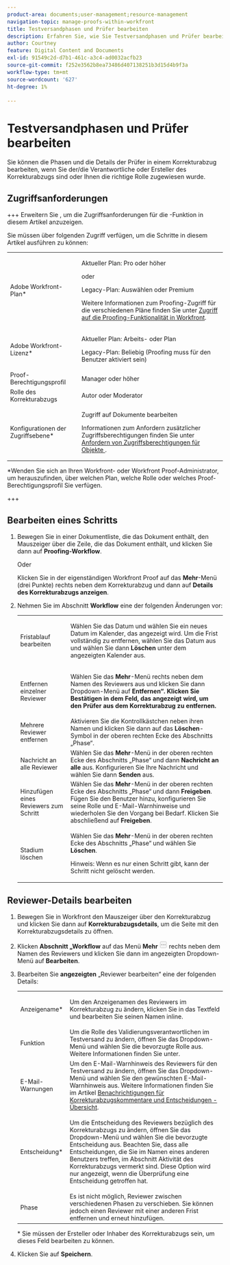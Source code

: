 ```yaml
---
product-area: documents;user-management;resource-management
navigation-topic: manage-proofs-within-workfront
title: Testversandphasen und Prüfer bearbeiten
description: Erfahren Sie, wie Sie Testversandphasen und Prüfer bearbeiten.
author: Courtney
feature: Digital Content and Documents
exl-id: 91549c2d-d7b1-461c-a3c4-ad0032acfb23
source-git-commit: f252e3562b8ea73486d407138251b3d15d4b9f3a
workflow-type: tm+mt
source-wordcount: '627'
ht-degree: 1%

---
```


# Testversandphasen und Prüfer bearbeiten

Sie können die Phasen und die Details der Prüfer in einem Korrekturabzug bearbeiten, wenn Sie der/die Verantwortliche oder Ersteller des Korrekturabzugs sind oder Ihnen die richtige Rolle zugewiesen wurde.

## Zugriffsanforderungen

+++ Erweitern Sie , um die Zugriffsanforderungen für die -Funktion in diesem Artikel anzuzeigen.

Sie müssen über folgenden Zugriff verfügen, um die Schritte in diesem Artikel ausführen zu können:

<table style="table-layout:auto"> 
 <col> 
 <col> 
 <tbody> 
  <tr> 
   <td role="rowheader">Adobe Workfront-Plan*</td> 
   <td> <p>Aktueller Plan: Pro oder höher</p> <p>oder</p> <p>Legacy-Plan: Auswählen oder Premium</p> <p>Weitere Informationen zum Proofing-Zugriff für die verschiedenen Pläne finden Sie unter <a href="/help/quicksilver/administration-and-setup/manage-workfront/configure-proofing/access-to-proofing-functionality.md" class="MCXref xref">Zugriff auf die Proofing-Funktionalität in Workfront</a>.</p> </td> 
  </tr> 
  <tr> 
   <td role="rowheader">Adobe Workfront-Lizenz*</td> 
   <td> <p>Aktueller Plan: Arbeits- oder Plan</p> <p>Legacy-Plan: Beliebig (Proofing muss für den Benutzer aktiviert sein)</p> </td> 
  </tr> 
  <tr> 
   <td role="rowheader">Proof-Berechtigungsprofil </td> 
   <td>Manager oder höher</td> 
  </tr> 
  <tr> 
   <td role="rowheader">Rolle des Korrekturabzugs</td> 
   <td>Autor oder Moderator </td> 
  </tr> 
  <tr> 
   <td role="rowheader">Konfigurationen der Zugriffsebene*</td> 
   <td> <p>Zugriff auf Dokumente bearbeiten</p> <p>Informationen zum Anfordern zusätzlicher Zugriffsberechtigungen finden Sie unter <a href="../../../workfront-basics/grant-and-request-access-to-objects/request-access.md" class="MCXref xref">Anfordern von Zugriffsberechtigungen für Objekte </a>.</p> </td> 
  </tr> 
 </tbody> 
</table>

&#42;Wenden Sie sich an Ihren Workfront- oder Workfront Proof-Administrator, um herauszufinden, über welchen Plan, welche Rolle oder welches Proof-Berechtigungsprofil Sie verfügen.

+++

## Bearbeiten eines Schritts

1. Bewegen Sie in einer Dokumentliste, die das Dokument enthält, den Mauszeiger über die Zeile, die das Dokument enthält, und klicken Sie dann auf **Proofing-Workflow**.

   Oder

   Klicken Sie in der eigenständigen Workfront Proof auf das **Mehr**-Menü (drei Punkte) rechts neben dem Korrekturabzug und dann auf **Details des Korrekturabzugs anzeigen**.

1. Nehmen Sie im Abschnitt **Workflow** eine der folgenden Änderungen vor:

   <table style="table-layout:auto"> 
    <col> 
    <col> 
    <tbody> 
     <tr> 
      <td role="rowheader">Fristablauf bearbeiten</td> 
      <td> <p>Wählen Sie das Datum und wählen Sie ein neues Datum im Kalender, das angezeigt wird. Um die Frist vollständig zu entfernen, wählen Sie das Datum aus und wählen Sie dann <strong>Löschen</strong> unter dem angezeigten Kalender aus.</p> </td> 
     </tr> 
     <tr> 
      <td role="rowheader">Entfernen einzelner Reviewer</td> 
      <td> <p>Wählen Sie das <strong>Mehr</strong>-Menü rechts neben dem Namen des Reviewers aus und klicken Sie dann </strong> Dropdown-Menü auf <strong>Entfernen“. Klicken Sie <strong>Bestätigen</strong> in dem Feld, das angezeigt wird, um den Prüfer aus dem Korrekturabzug zu entfernen.</p> </td> 
     </tr> 
     <tr> 
      <td role="rowheader">Mehrere Reviewer entfernen</td> 
      <td>Aktivieren Sie die Kontrollkästchen neben ihren Namen und klicken Sie dann auf das <strong>Löschen</strong>-Symbol in der oberen rechten Ecke des Abschnitts „Phase“.</td> 
     </tr> 
     <tr> 
      <td role="rowheader">Nachricht an alle Reviewer</td> 
      <td>Wählen Sie das <strong>Mehr</strong>-Menü in der oberen rechten Ecke des Abschnitts „Phase“ und dann <strong>Nachricht an alle</strong> aus. Konfigurieren Sie Ihre Nachricht und wählen Sie dann <strong>Senden</strong> aus.</td> 
     </tr> 
     <tr> 
      <td role="rowheader">Hinzufügen eines Reviewers zum Schritt</td> 
      <td>Wählen Sie das <strong>Mehr</strong>-Menü in der oberen rechten Ecke des Abschnitts „Phase“ und dann <strong>Freigeben</strong>. Fügen Sie den Benutzer hinzu, konfigurieren Sie seine Rolle und E-Mail-Warnhinweise und wiederholen Sie den Vorgang bei Bedarf. Klicken Sie abschließend auf <strong>Freigeben</strong>.</td> 
     </tr> 
     <tr> 
      <td role="rowheader">Stadium löschen</td> 
      <td> <p>Wählen Sie das <strong>Mehr</strong>-Menü in der oberen rechten Ecke des Abschnitts „Phase“ und wählen Sie <strong>Löschen</strong>.</p> <p>Hinweis: Wenn es nur einen Schritt gibt, kann der Schritt nicht gelöscht werden.</p> </td> 
     </tr> 
    </tbody> 
   </table>

## Reviewer-Details bearbeiten

1. Bewegen Sie in Workfront den Mauszeiger über den Korrekturabzug und klicken Sie dann auf **Korrekturabzugsdetails**, um die Seite mit den Korrekturabzugsdetails zu öffnen.
1. Klicken **Abschnitt „Workflow** auf das Menü **Mehr** ![](assets/more-button-small.png) rechts neben dem Namen des Reviewers und klicken Sie dann im angezeigten Dropdown-Menü auf **Bearbeiten**.

1. Bearbeiten Sie **angezeigten** „Reviewer bearbeiten“ eine der folgenden Details:

   <table style="table-layout:auto"> 
    <col> 
    <col> 
    <tbody> 
     <tr> 
      <td role="rowheader">Anzeigename*</td> 
      <td> <p>Um den Anzeigenamen des Reviewers im Korrekturabzug zu ändern, klicken Sie in das Textfeld und bearbeiten Sie seinen Namen inline.</p> </td> 
     </tr> 
     <tr> 
      <td role="rowheader">Funktion</td> 
      <td>Um die Rolle des Validierungsverantwortlichen im Testversand zu ändern, öffnen Sie das Dropdown-Menü und wählen Sie die bevorzugte Rolle aus. Weitere Informationen finden Sie unter.</td> 
     </tr> 
     <tr> 
      <td role="rowheader">E-Mail-Warnungen</td> 
      <td>Um den E-Mail-Warnhinweis des Reviewers für den Testversand zu ändern, öffnen Sie das Dropdown-Menü und wählen Sie den gewünschten E-Mail-Warnhinweis aus. Weitere Informationen finden Sie im Artikel <a href="../../../review-and-approve-work/proofing/proofing-overview/notifications-proof-comments-decisions.md" class="MCXref xref">Benachrichtigungen für Korrekturabzugskommentare und Entscheidungen - Übersicht</a>.</td> 
     </tr> 
     <tr data-mc-conditions=""> 
      <td role="rowheader">Entscheidung*</td> 
      <td> <p>Um die Entscheidung des Reviewers bezüglich des Korrekturabzugs zu ändern, öffnen Sie das Dropdown-Menü und wählen Sie die bevorzugte Entscheidung aus. Beachten Sie, dass alle Entscheidungen, die Sie im Namen eines anderen Benutzers treffen, im Abschnitt Aktivität des Korrekturabzugs vermerkt sind. Diese Option wird nur angezeigt, wenn die Überprüfung eine Entscheidung getroffen hat.</p> </td> 
     </tr> 
     <tr> 
      <td role="rowheader">Phase</td> 
      <td>Es ist nicht möglich, Reviewer zwischen verschiedenen Phasen zu verschieben. Sie können jedoch einen Reviewer mit einer anderen Frist entfernen und erneut hinzufügen.</td> 
     </tr> 
    </tbody> 
   </table>

   &#42; Sie müssen der Ersteller oder Inhaber des Korrekturabzugs sein, um dieses Feld bearbeiten zu können.

1. Klicken Sie auf **Speichern**.

